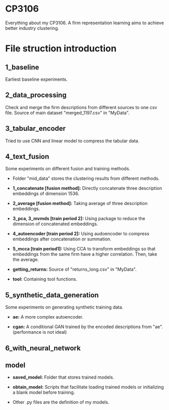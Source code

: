 # CP3106
Everything about my CP3106. A firm representation learning aims to achieve better industry clustering.

# File struction introduction

## 1_baseline
Earliest baseline experiments.

## 2_data_processing
Check and merge the firm descriptions from different sources to one csv file. Source of main dataset "merged_1197.csv" in "MyData".

## 3_tabular_encoder
Tried to use CNN and linear model to compress the tabular data.

## 4_text_fusion
Some experiments on different fusion and training methods.

- Folder "mid_data" stores the clustering results from different methods.

- **1_concatenate [fusion method]:** Directly concatenate three description embeddings of dimension 1536.

- **2_average [fusion method]:** Taking average of three description embeddings.

- **3_pca, 3_mvmds [train period 2]:** Using package to reduce the dimension of concatenated embeddings.

- **4_autoencoder [train period 2]:** Using audoencoder to compress embeddings after concatenation or summation.

- **5_mcca [train period1]:** Using CCA to transform embeddings so that embeddings from the same firm have a higher correlation. Then, take the average.

- **getting_returns:** Source of "returns_long.csv" in "MyData".

- **tool:** Containing tool functions.


## 5_synthetic_data_generation
Some experiments on generating synthetic training data.

- **ae:** A more complex autoencoder.

- **cgan:** A conditional GAN trained by the encoded descriptions from "ae". (performance is not ideal)


## 6_with_neural_network


## model
- **saved_model:** Folder that stores trained models.

- **obtain_model:** Scripts that facilitate loading trained models or initializing a blank model before training.

- Other .py files are the definition of my models.